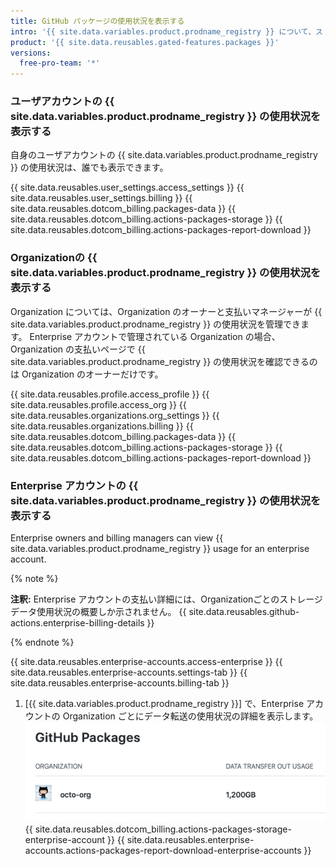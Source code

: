 ```yaml
---
title: GitHub パッケージの使用状況を表示する
intro: '{{ site.data.variables.product.prodname_registry }} について、ストレージとデータ転送の使用状況の詳細を表示できます。'
product: '{{ site.data.reusables.gated-features.packages }}'
versions:
  free-pro-team: '*'
---
```


### ユーザアカウントの {{ site.data.variables.product.prodname_registry }} の使用状況を表示する

自身のユーザアカウントの {{ site.data.variables.product.prodname_registry }} の使用状況は、誰でも表示できます。

{{ site.data.reusables.user_settings.access_settings }}
{{ site.data.reusables.user_settings.billing }}
{{ site.data.reusables.dotcom_billing.packages-data }}
{{ site.data.reusables.dotcom_billing.actions-packages-storage }}
{{ site.data.reusables.dotcom_billing.actions-packages-report-download }}

### Organizationの {{ site.data.variables.product.prodname_registry }} の使用状況を表示する

Organization については、Organization のオーナーと支払いマネージャーが {{ site.data.variables.product.prodname_registry }} の使用状況を管理できます。 Enterprise アカウントで管理されている Organization の場合、Organization の支払いページで {{ site.data.variables.product.prodname_registry }} の使用状況を確認できるのは Organization のオーナーだけです。

{{ site.data.reusables.profile.access_profile }}
{{ site.data.reusables.profile.access_org }}
{{ site.data.reusables.organizations.org_settings }}
{{ site.data.reusables.organizations.billing }}
{{ site.data.reusables.dotcom_billing.packages-data }}
{{ site.data.reusables.dotcom_billing.actions-packages-storage }}
{{ site.data.reusables.dotcom_billing.actions-packages-report-download }}

### Enterprise アカウントの {{ site.data.variables.product.prodname_registry }} の使用状況を表示する

Enterprise owners and billing managers can view {{ site.data.variables.product.prodname_registry }} usage for an enterprise account.

{% note %}

**注釈:** Enterprise アカウントの支払い詳細には、Organizationごとのストレージデータ使用状況の概要しか示されません。 {{ site.data.reusables.github-actions.enterprise-billing-details }}

{% endnote %}

{{ site.data.reusables.enterprise-accounts.access-enterprise }}
{{ site.data.reusables.enterprise-accounts.settings-tab }}
{{ site.data.reusables.enterprise-accounts.billing-tab }}
1. [{{ site.data.variables.product.prodname_registry }}] で、Enterprise アカウントの Organization ごとにデータ転送の使用状況の詳細を表示します。 ![データ転送の利用状況の詳細](/assets/images/help/billing/packages-data-enterprise.png)
{{ site.data.reusables.dotcom_billing.actions-packages-storage-enterprise-account }}
{{ site.data.reusables.enterprise-accounts.actions-packages-report-download-enterprise-accounts }}
